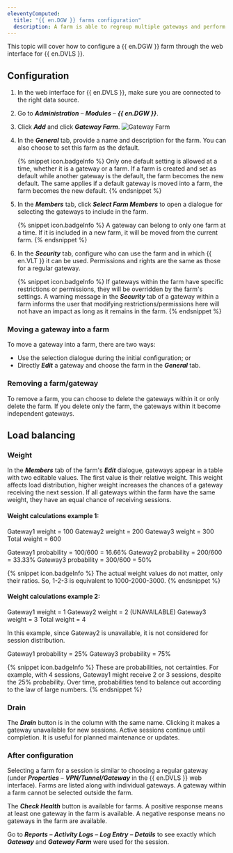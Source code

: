 ```yaml
---
eleventyComputed:
  title: "{{ en.DGW }} farms configuration"
  description: A farm is able to regroup multiple gateways and perform load balancing for the connections using the gateway.
---
```

This topic will cover how to configure a {{ en.DGW }} farm through the web interface for {{ en.DVLS }}.

## Configuration

1. In the web interface for {{ en.DVLS }}, make sure you are connected to the right data source.
1. Go to ***Administration*** – ***Modules*** – ***{{ en.DGW }}***.
1. Click ***Add*** and click ***Gateway Farm***.
![Gateway Farm](https://cdnweb.devolutions.net/docs/docs_en_server_ServerOp0032.png)
1. In the ***General*** tab, provide a name and description for the farm. You can also choose to set this farm as the default.

   {% snippet icon.badgeInfo %}
   Only one default setting is allowed at a time, whether it is a gateway or a farm. If a farm is created and set as default while another gateway is the default, the farm becomes the new default. The same applies if a default gateway is moved into a farm, the farm becomes the new default.
   {% endsnippet %}

5. In the ***Members*** tab, click ***Select Farm Members*** to open a dialogue for selecting the gateways to include in the farm.

   {% snippet icon.badgeInfo %}
   A gateway can belong to only one farm at a time. If it is included in a new farm, it will be moved from the current farm.
   {% endsnippet %}

6. In the ***Security*** tab, configure who can use the farm and in which {{ en.VLT }} it can be used. Permissions and rights are the same as those for a regular gateway.

   {% snippet icon.badgeInfo %}
   If gateways within the farm have specific restrictions or permissions, they will be overridden by the farm's settings. A warning message in the ***Security*** tab of a gateway within a farm informs the user that modifying restrictions/permissions here will not have an impact as long as it remains in the farm.
   {% endsnippet %}

### Moving a gateway into a farm

To move a gateway into a farm, there are two ways:
* Use the selection dialogue during the initial configuration; or
* Directly ***Edit*** a gateway and choose the farm in the ***General*** tab.

### Removing a farm/gateway

To remove a farm, you can choose to delete the gateways within it or only delete the farm. If you delete only the farm, the gateways within it become independent gateways.

## Load balancing

### Weight

In the ***Members*** tab of the farm's ***Edit*** dialogue, gateways appear in a table with two editable values. The first value is their relative weight. This weight affects load distribution, higher weight increases the chances of a gateway receiving the next session. If all gateways within the farm have the same weight, they have an equal chance of receiving sessions.

#### Weight calculations example 1:

Gateway1 weight = 100
Gateway2 weight = 200
Gateway3 weight = 300
Total weight = 600

Gateway1 probability = 100/600 = 16.66%
Gateway2 probability = 200/600 = 33.33%
Gateway3 probability = 300/600 = 50%

{% snippet icon.badgeInfo %}
The actual weight values do not matter, only their ratios. So, 1-2-3 is equivalent to 1000-2000-3000.
{% endsnippet %}

#### Weight calculations example 2:

Gateway1 weight = 1
Gateway2 weight = 2 (UNAVAILABLE)
Gateway3 weight = 3
Total weight = 4

In this example, since Gateway2 is unavailable, it is not considered for session distribution.

Gateway1 probability = 25%
Gateway3 probability = 75%

{% snippet icon.badgeInfo %}
These are probabilities, not certainties. For example, with 4 sessions, Gateway1 might receive 2 or 3 sessions, despite the 25% probability. Over time, probabilities tend to balance out according to the law of large numbers.
{% endsnippet %}

### Drain

The ***Drain*** button is in the column with the same name. Clicking it makes a gateway unavailable for new sessions. Active sessions continue until completion. It is useful for planned maintenance or updates.

### After configuration

Selecting a farm for a session is similar to choosing a regular gateway (under ***Properties*** – ***VPN/Tunnel/Gateway*** in the {{ en.DVLS }} web interface). Farms are listed along with individual gateways. A gateway within a farm cannot be selected outside the farm.

The ***Check Health*** button is available for farms. A positive response means at least one gateway in the farm is available. A negative response means no gateways in the farm are available.

Go to ***Reports*** – ***Activity Logs*** – ***Log Entry*** – ***Details*** to see exactly which ***Gateway*** and ***Gateway Farm*** were used for the session.
